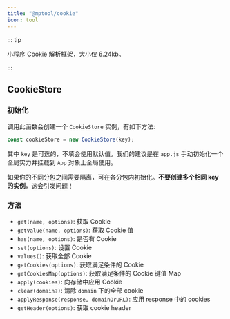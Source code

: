 ```yaml
---
title: "@mptool/cookie"
icon: tool
---
```


::: tip

小程序 Cookie 解析框架，大小仅 6.24kb。

:::

## CookieStore

### 初始化

调用此函数会创建一个 `CookieStore` 实例，有如下方法:

```ts
const cookieStore = new CookieStore(key);
```

其中 `key` 是可选的，不填会使用默认值。我们的建议是在 `app.js` 手动初始化一个全局实力并挂载到 `App` 对象上全局使用。

如果你的不同分包之间需要隔离，可在各分包内初始化。**不要创建多个相同 key 的实例**，这会引发问题！

### 方法

- `get(name, options)`: 获取 Cookie
- `getValue(name, options)`: 获取 Cookie 值
- `has(name, options)`: 是否有 Cookie
- `set(options)`: 设置 Cookie
- `values()`: 获取全部 Cookie
- `getCookies(options)`: 获取满足条件的 Cookie
- `getCookiesMap(options)`: 获取满足条件的 Cookie 键值 Map
- `apply(cookies)`: 向存储中应用 Cookie
- `clear(domain?)`: 清除 `domain` 下的全部 cookie
- `applyResponse(response, domainOrURL)`: 应用 response 中的 cookies
- `getHeader(options)`: 获取 cookie header
